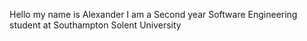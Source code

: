 Hello my name is Alexander
I am a Second year Software Engineering student at Southampton Solent University
